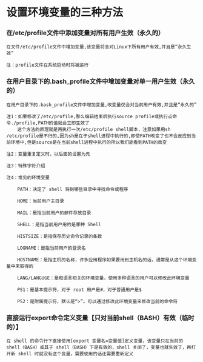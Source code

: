 # 设置环境变量的三种方法

### 在/etc/profile文件中添加变量对所有用户生效（永久的）

    在文件/etc/profile文件中增加变量,该变量将会对Linux下所有用户有效,并且是“永久生效”
    
    注：profile文件在系统启动时将被运行

### 在用户目录下的.bash_profile文件中增加变量对单一用户生效（永久的）

    在用户目录下的.bash_profile文件中增加变量,改变量仅会对当前用户有效,并且是“永久的”
    
    注1：如果修改了/etc/profile,那么编辑结束后执行source profile或执行点命令./profile,PATH的值就会立即生效了
        这个方法的原理就是再执行一次/etc/profile shell脚本，注意如果用sh /etc/profile是不行的,因为sh是在子shell进程中执行的,即使PATH改变了也不会反应到当前环境中,但是source是在当前shell进程中执行的所以我们能看到PATH的改变
    
    注2：变量重复定义时，以后面的设置为先
    
    注3：特殊字符介绍
	
	注4：常见的环境变量
	
		PATH：决定了 shell 将到哪些目录中寻找命令或程序

		HOME：当前用户主目录
		
		MAIL：是指当前用户的邮件存放目录
		
		SHELL：是指当前用户用的是哪种 Shell
		
		HISTSIZE：是指保存历史命令记录的条数
		
		LOGNAME：是指当前用户的登录名
		
		HOSTNAME：是指主机的名称，许多应用程序如果要用到主机名的话，通常是从这个环境变量中来取得的
		
		LANG/LANGUGE：是和语言相关的环境变量，使用多种语言的用户可以修改此环境变量
		
		PS1：是基本提示符，对于 root 用户是#，对于普通用户是$
		
		PS2：是附属提示符，默认是“>”。可以通过修改此环境变量来修改当前的命令符

### 直接运行export命令定义变量【只对当前shell（BASH）有效（临时的）】

	在 shell 的命令行下直接使用[export 变量名=变量值]定义变量，该变量只在当前的 shell（BASH）或其子 shell（BASH）下是有效的，shell 关闭了，变量也就失效了，再打开新 shell 时就没有这个变量，需要使用的话还需要重新定义
